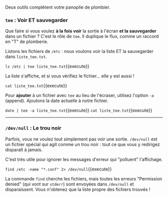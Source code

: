 Deux outils complètent votre panoplie de plombier.

### `tee` : Voir ET sauvegarder

Que faire si vous voulez **à la fois voir** la sortie à l'écran **et la sauvegarder** dans un fichier ? C'est le rôle de `tee`. Il duplique le flux, comme un raccord en "T" de plomberie.

Listons les fichiers de `/etc` : nous voulons voir la liste ET la sauvegarder dans `liste_tee.txt`.

`ls /etc | tee liste_tee.txt`{{execute}}

La liste s'affiche, et si vous vérifiez le fichier... elle y est aussi !

`cat liste_tee.txt`{{execute}}

Pour **ajouter** à un fichier avec `tee` au lieu de l'écraser, utilisez l'option `-a` (append). Ajoutons la date actuelle à notre fichier.

`date | tee -a liste_tee.txt`{{execute}}
`cat liste_tee.txt`{{execute}}

---

### `/dev/null` : Le trou noir

Parfois, vous ne voulez tout simplement pas voir une sortie. `/dev/null` est un fichier spécial qui agit comme un trou noir : tout ce que vous y redirigez disparaît à jamais.

C'est très utile pour ignorer les messages d'erreur qui "polluent" l'affichage.

`find /etc -name "*.conf" 2> /dev/null`{{execute}}

La commande `find` cherche les fichiers, mais toutes les erreurs "Permission denied" (qui vont sur `stderr`) sont envoyées dans `/dev/null` et disparaissent. Vous n'obtenez que la liste propre des fichiers trouvés !